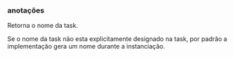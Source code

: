 ### anotações ###

Retorna o nome da task.

Se o nome da task não esta explicitamente designado na task, por padrão a implementação gera um nome  durante a instanciação.
